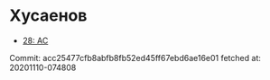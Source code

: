 # Хусаенов
- [28: AC](28.md)

Commit: acc25477cfb8abfb8fb52ed45ff67ebd6ae16e01
 fetched at: 20201110-074808
